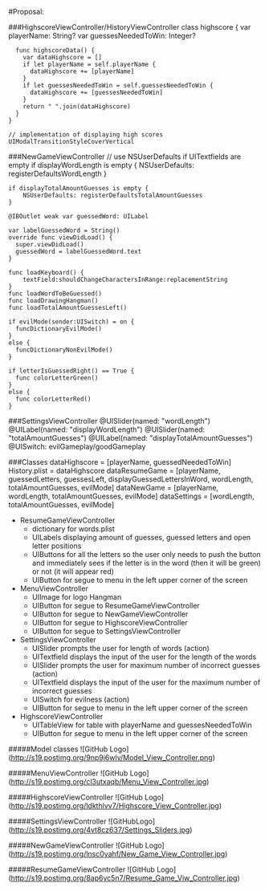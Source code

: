 #Proposal:

###HighscoreViewController/HistoryViewController
    class highscore {
      var playerName: String?
      var guessesNeededToWin: Integer?
  
      func highscoreData() {
        var dataHighscore = []
        if let playerName = self.playerName {
          dataHighscore += [playerName]
        }
        if let guessesNeededToWin = self.guessesNeededToWin {
          dataHighscore += [guessesNeededToWin]
        }
        return " ".join(dataHighscore)
      }
    }
    
    // implementation of displaying high scores
    UIModalTransitionStyleCoverVertical    


###NewGameViewController
    // use NSUserDefaults if UITextfields are empty
    if displayWordLength is empty {
        NSUserDefaults: registerDefaultsWordLength
    }
    
    if displayTotalAmountGuesses is empty {
        NSUserDefaults: registerDefaultsTotalAmountGuesses
    }
    
    @IBOutlet weak var guessedWord: UILabel

    var labelGuessedWord = String()
    override func viewDidLoad() {
      super.viewDidLoad()
      guessedWord = labelGuessedWord.text
    }

    func loadKeyboard() {
        textField:shouldChangeCharactersInRange:replacementString
    }
    func loadWordToBeGuessed()
    func loadDrawingHangman()
    func loadTotalAmountGuessesLeft()

    if evilMode(sender:UISwitch) = on {
      funcDictionaryEvilMode()
    }
    else {
      funcDictionaryNonEvilMode()
    }

    if letterIsGuessedRight() == True {
      func colorLetterGreen()
    }
    else {
      func colorLetterRed()
    }

###SettingsViewController
    @UISlider(named: "wordLength") 
    @UILabel(named: "displayWordLength")
    @UISlider(named: "totalAmountGuesses")
    @UILabel(named: "displayTotalAmountGuesses")
    @UISwitch: evilGameplay/goodGameplay 

###Classes
    dataHighscore = [playerName, guessedNeededToWin]
    History.plist = dataHighscore
    dataResumeGame = [playerName, guessedLetters, guessesLeft, displayGuessedLettersInWord, wordLength, totalAmountGuesses, evilMode]
    dataNewGame = [playerName, wordLength, totalAmountGuesses, evilMode]
    dataSettings = [wordLength, totalAmountGuesses, evilMode]
    
* ResumeGameViewController
    * dictionary for words.plist
    * UILabels displaying amount of guesses, guessed letters and open letter positions
    * UIButtons for all the letters so the user only needs to push the button and immediately sees if the letter is in the word (then it will be green) or not (it will appear red)
    * UIButton for segue to menu in the left upper corner of the screen
* MenuViewController
    * UIImage for logo Hangman
    * UIButton for segue to ResumeGameViewController
    * UIButton for segue to NewGameViewController
    * UIButton for segue to HighscoreViewController
    * UIButton for segue to SettingsViewController
* SettingsViewController
    * UISlider prompts the user for length of words (action)
    * UITextfield displays the input of the user for the length of the words
    * UISlider prompts the user for maximum number of incorrect guesses (action)
    * UITextfield displays the input of the user for the maximum number of incorrect guesses
    * UISwitch for evilness (action)
    * UIButton for segue to menu in the left upper corner of the screen
* HighscoreViewController
    * UITableView for table with playerName and guessesNeededToWin
    * UIButton for segue to menu in the left upper corner of the screen

#####Model classes
![GitHub Logo] (http://s19.postimg.org/9np9j6wlv/Model_View_Controller.png)

#####MenuViewController
![GitHub Logo] (http://s19.postimg.org/cl3utxaqb/Menu_View_Controller.jpg)

#####HighscoreViewController
![GitHub Logo] (http://s19.postimg.org/ldkthlvv7/Highscore_View_Controller.jpg)

#####SettingsViewController
![GitHubLogo] (http://s19.postimg.org/4vt8cz637/Settings_Sliders.jpg)

#####NewGameViewController
![GitHub Logo] (http://s19.postimg.org/lnsc0yahf/New_Game_View_Controller.jpg)

#####ResumeGameViewController
![GitHub Logo] (http://s19.postimg.org/8ap6yc5n7/Resume_Game_Viw_Controller.jpg)





